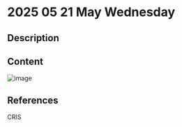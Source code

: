 # 2025 05 21 May Wednesday

## Description



## Content

![image](https://github.com/user-attachments/assets/ab427e73-a970-4525-92e8-ee2e88fcb02f)


## References

CRIS
